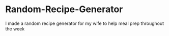 # Random-Recipe-Generator
I made a random recipe generator for my wife to help meal prep throughout the week
